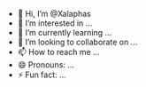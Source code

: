 - 👋 Hi, I’m @Xalaphas
- 👀 I’m interested in ...
- 🌱 I’m currently learning ...
- 💞️ I’m looking to collaborate on ...
- 📫 How to reach me ...
- 😄 Pronouns: ...
- ⚡ Fun fact: ...

<!---
Xalaphas/Xalaphas is a ✨ special ✨ repository because its `README.md` (this file) appears on your GitHub profile.
You can click the Preview link to take a look at your changes.
--->
